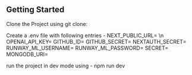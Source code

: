 ## Getting Started

Clone the Project using git clone:

Create a .env file with following entries -
NEXT_PUBLIC_URL= \n
OPENAI_API_KEY=
GITHUB_ID=
GITHUB_SECRET=
NEXTAUTH_SECRET=
RUNWAY_ML_USERNAME=
RUNWAY_ML_PASSWORD=
SECRET=
MONGODB_URI=

run the project in dev mode using -
npm run dev
